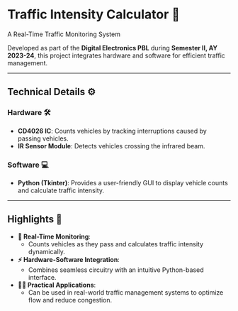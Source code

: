 # Traffic Intensity Calculator 🚦  
A Real-Time Traffic Monitoring System  

Developed as part of the **Digital Electronics PBL** during **Semester II, AY 2023-24**, this project integrates hardware and software for efficient traffic management.  

---

## Technical Details ⚙️  

### Hardware 🛠️  
- **CD4026 IC**: Counts vehicles by tracking interruptions caused by passing vehicles.  
- **IR Sensor Module**: Detects vehicles crossing the infrared beam.  

### Software 💻  
- **Python (Tkinter)**: Provides a user-friendly GUI to display vehicle counts and calculate traffic intensity.  

---

## Highlights 🌟  
- **🚦 Real-Time Monitoring**:  
   - Counts vehicles as they pass and calculates traffic intensity dynamically.  
- **⚡ Hardware-Software Integration**:  
   - Combines seamless circuitry with an intuitive Python-based interface.  
- **🧑‍💻 Practical Applications**:  
   - Can be used in real-world traffic management systems to optimize flow and reduce congestion.  
